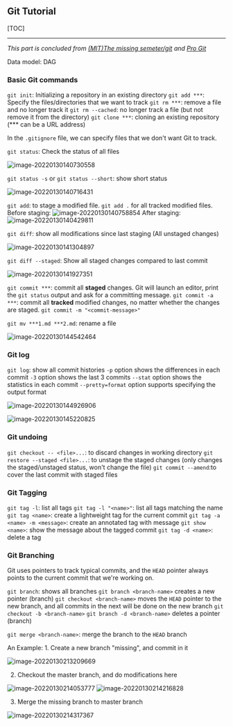 ## Git Tutorial

[TOC]

------

*This part is concluded from [(MIT)The missing semeter/git](https://missing.csail.mit.edu/2020/git/) and [Pro Git](https://git-scm.com/book/zh/v2)*

Data model: DAG

### Basic Git commands

`git init`: Initializing a repository in an existing directory
`git add ***`: Specify the files/directories that we want to track
`git rm ***`: remove a file and no longer track it
`git rm --cached`: no longer track a file (but not remove it from the directory)
`git clone ***`: cloning an existing repository (*** can be a URL address)

In the `.gitignore` file, we can specify files that we don't want Git to track. 

`git status`: Check the status of all files

![image-20220130140730558](C:\Users\wuyushen\AppData\Roaming\Typora\typora-user-images\image-20220130140730558.png)

`git status -s` or `git status --short`: show short status

![image-20220130140716431](C:\Users\wuyushen\AppData\Roaming\Typora\typora-user-images\image-20220130140716431.png)

`git add`: to stage a modified file. `git add .` for all tracked modified files.
Before staging:
![image-20220130140758854](C:\Users\wuyushen\AppData\Roaming\Typora\typora-user-images\image-20220130140758854.png)
After staging:
![image-20220130140429811](C:\Users\wuyushen\AppData\Roaming\Typora\typora-user-images\image-20220130140429811.png)

`git diff`: show all modifications since last staging (All unstaged changes)

![image-20220130141304897](C:\Users\wuyushen\AppData\Roaming\Typora\typora-user-images\image-20220130141304897.png)

`git diff --staged`: Show all staged changes compared to last commit

![image-20220130141927351](C:\Users\wuyushen\AppData\Roaming\Typora\typora-user-images\image-20220130141927351.png)



`git commit ***`: commit all **staged** changes. Git will launch an editor, print the `git status` output and ask for a committing message.
`git commit -a ***`: commit all **tracked** modified changes, no matter whether the changes are staged.
`git commit -m "<commit-message>"`

`git mv ***1.md ***2.md`: rename a file

![image-20220130144542464](C:\Users\wuyushen\AppData\Roaming\Typora\typora-user-images\image-20220130144542464.png)



### Git log

`git log`: show all commit histories
`-p` option shows the differences in each commit
`-3` option shows the last 3 commits
`--stat` option shows the statistics in each commit
`--pretty=format` option supports specifying the output format

![image-20220130144926906](C:\Users\wuyushen\AppData\Roaming\Typora\typora-user-images\image-20220130144926906.png)

![image-20220130145220825](C:\Users\wuyushen\AppData\Roaming\Typora\typora-user-images\image-20220130145220825.png)



### Git undoing

`git checkout -- <file>...`: to discard changes in working directory
`git restore --staged <file>...`: to unstage the staged changes (only changes the staged/unstaged status, won't change the file)
`git commit --amend`:to cover the last commit with staged files

### Git Tagging

`git tag -l`: list all tags
`git tag -l "<name>"`: list all tags matching the name
`git tag <name>`: create a lightweight tag for the current commit
`git tag -a <name> -m <message>`: create an annotated tag with message
`git show <name>`: show the message about the tagged commit
`git tag -d <name>`: delete a tag

### Git Branching

Git uses pointers to track typical commits, and the `HEAD` pointer always points to the current commit that we're working on.

`git branch`: shows all branches
`git branch <branch-name>` creates a new pointer (branch)
`git checkout <branch-name>` moves the `HEAD` pointer to the new branch, and all commits in the next will be done on the new branch
`git checkout -b <branch-name>`
`git branch -d <branch-name>` deletes a pointer (branch)

`git merge <branch-name>`: merge the branch to the `HEAD` branch

An Example: 1. Create a new branch "missing", and commit in it

![image-20220130213209669](C:\Users\wuyushen\AppData\Roaming\Typora\typora-user-images\image-20220130213209669.png)

2. Checkout the master branch, and do modifications here

![image-20220130214053777](C:\Users\wuyushen\AppData\Roaming\Typora\typora-user-images\image-20220130214053777.png)
![image-20220130214216828](C:\Users\wuyushen\AppData\Roaming\Typora\typora-user-images\image-20220130214216828.png)

3. Merge the missing branch to master branch

![image-20220130214317367](C:\Users\wuyushen\AppData\Roaming\Typora\typora-user-images\image-20220130214317367.png)

